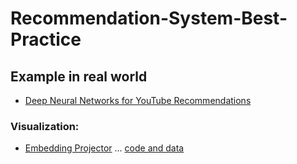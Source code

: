 # Recommendation-System-Best-Practice


## Example in real world
* [Deep Neural Networks for YouTube Recommendations](https://storage.googleapis.com/pub-tools-public-publication-data/pdf/45530.pdf)


### Visualization:
* [Embedding Projector](http://projector.tensorflow.org/)
... [code and data](https://github.com/tensorflow/embedding-projector-standalone/tree/master/oss_data)
